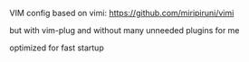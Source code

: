 VIM config based on vimi: https://github.com/miripiruni/vimi

but with vim-plug and without many unneeded plugins for me

optimized for fast startup
